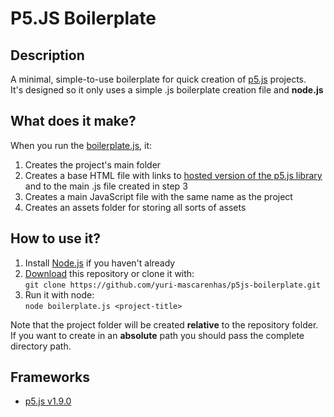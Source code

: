 # P5.JS Boilerplate

## Description

A minimal, simple-to-use boilerplate for quick creation of [p5.js](https://p5js.org/) projects.\
It's designed so it only uses a simple .js boilerplate creation file and **node.js**

## What does it make?

When you run the [boilerplate.js](boilerplate.js), it:

1. Creates the project's main folder
2. Creates a base HTML file with links to [hosted version of the p5.js library](https://cdn.jsdelivr.net/npm/p5@1.9.0/lib/p5.js) and to the main .js file created in step 3
3. Creates a main JavaScript file with the same name as the project
4. Creates an assets folder for storing all sorts of assets

## How to use it?

1. Install [Node.js](https://nodejs.org/en) if you haven't already
2. [Download](https://github.com/bsplt/p5js-boilerplate/archive/refs/heads/master.zip) this repository or clone it with:\
   `git clone https://github.com/yuri-mascarenhas/p5js-boilerplate.git`
3. Run it with node:\
   `node boilerplate.js <project-title>`

Note that the project folder will be created **relative** to the repository folder. If you want to create in an **absolute** path you should pass the complete directory path.

## Frameworks

- [p5.js v1.9.0](<(https://cdn.jsdelivr.net/npm/p5@1.9.0/lib/p5.js)>)
